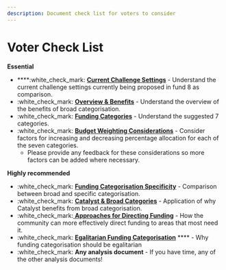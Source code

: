 ```yaml
---
description: Document check list for voters to consider
---
```


# Voter Check List

**Essential**

* ****:white\_check\_mark: [**Current Challenge Settings**](https://cardano.ideascale.com/c/campaigns/26455/about) - Understand the current challenge settings currently being proposed in fund 8 as comparison.
* :white\_check\_mark: [**Overview & Benefits**](broken-reference) - Understand the overview of the benefits of broad categorisation.
* :white\_check\_mark: [**Funding Categories**](../../funding-categories/overview.md) - Understand the suggested 7 categories.
* :white\_check\_mark: [**Budget Weighting Considerations**](budget-weighting-considerations.md) - Consider factors for increasing and decreasing percentage allocation for each of the seven categories.&#x20;
  * Please provide any feedback for these considerations so more factors can be added where necessary.



**Highly recommended**

* :white\_check\_mark: [**Funding Categorisation Specificity**](broken-reference) - Comparison between broad and specific categorisation.
* :white\_check\_mark: [**Catalyst & Broad Categories**](broken-reference) - Application of why Catalyst benefits from broad categorisation.
* :white\_check\_mark:[ **Approaches for Directing Funding**](broken-reference) - How the community can more effectively direct funding to areas that most need it.
* :white\_check\_mark: [**Egalitarian Funding Categorisation**](broken-reference) **** - Why funding categorisation should be egalitarian
* :white\_check\_mark: **Any analysis document** - If you have time, any of the other analysis documents!
